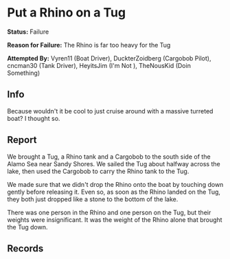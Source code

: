 # Put a Rhino on a Tug
**Status:** <span class="status failure">Failure</span>

**Reason for Failure:** The Rhino is far too heavy for the Tug

**Attempted By:** <span>Vyren11</span> (Boat Driver), <span>DuckterZoidberg</span> (Cargobob Pilot), <span>cncman30</span> (Tank Driver), <span>HeyitsJim</span> (I'm Not ), <span>TheNousKid</span> (Doin Something)


## Info
Because wouldn't it be cool to just cruise around with a massive turreted boat? I thought so. 

## Report
We brought a Tug, a Rhino tank and a Cargobob to the south side of the Alamo Sea near Sandy Shores. We sailed the Tug about halfway across the lake, then used the Cargobob to carry the Rhino tank to the Tug. 

We made sure that we didn't drop the Rhino onto the boat by touching down gently before releasing it. Even so, as soon as the Rhino landed on the Tug, they both just dropped like a stone to the bottom of the lake. 

There was one person in the Rhino and one person on the Tug, but their weights were insignificant. It was the weight of the Rhino alone that brought the Tug down. 


## Records
<!-- hopefully my recordings of this SCIENCE project are still around... -->